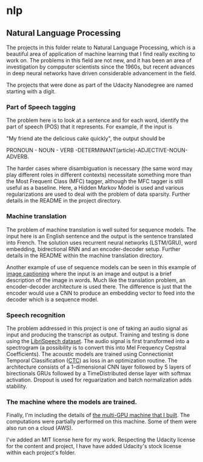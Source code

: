 # nlp
## Natural Language Processing

The projects in this folder relate to Natural Language Processing,
which is a beautiful area of application of machine learning that I
find really exciting to work on.  The problems in this field are not
new, and it has been an area of investigation by compputer scientists
since the 1960s, but recent advances in deep neural networks have
driven considerable advancement in the field.

The projects that were done as part of the Udacity Nanodegree are
named starting with a digit.

### Part of Speech tagging

The problem here is to look at a sentence and for each word, identify
the part of speech (POS) that it represents.  For example, if the
input is

"My friend ate the delicious cake quickly", the output should be

PRONOUN - NOUN - VERB -DETERMINANT(article)-ADJECTIVE-NOUN-ADVERB.

The harder cases where disambiguation is necessary (the same word may
play different roles in different contexts) necessitate something more
than the Most Frequent Class (MFC) tagger, although the MFC tagger is
still useful as a baseline.  Here, a Hidden Markov Model is used and
various regularizations are used to deal with the problem of data
sparsity. Further details in the README in the project directory.

### Machine translation

The problem of machine translation is well suited for sequence models.
The input here is an English sentence and the output is the sentence
translated into French.  The solution uses recurrent neural networks
(LSTM/GRU), word embedding, bidrectional RNN and an encoder-decoder
setup.  Further details in the README within the machine translation
directory.

Another example of use of sequence models can be seen in this example
of [image
captioning](https://github.com/gotamist/vision/tree/master/image_captioning)
where the input is an image and output is a brief description of the
image in words.  Much like the translation problem, an encoder-decoder
architecture is used there.  The difference is just that the encoder
would use a CNN to produce an embedding vector to feed into the
decoder which is a sequence model.


### Speech recognition

The problem addressed in this project is one of taking an audio signal
as input and producing the transcript as output. Training and testing
is done using the [LibriSpeech
dataset](http://www.openslr.org/12/). The audio signal is first
transformed into a spectrogram (a possibility is to convert this into
Mel Frequency Cepstral Coefficients).  The acoustic models are trained
using Connectionist Temporal Classification
([CTC](http://www.cs.toronto.edu/~graves/icml_2006.pdf)) as loss in an
optimization routine. The architecture consists of a 1-dimensional CNN
layer followed by 5 layers of birectionals GRUs followed by a
TimeDistributed dense layer with softmax activation.  Dropout is used
for reguarization and batch normalization adds stability.

### The machine where the models are trained. 

Finally, I'm including the details of [the multi-GPU machine that I
built](https://github.com/gotamist/other_machine_learning/tree/master/deep-learning-machine). The
computations were partially performed on this machine. Some of them
were also run on a cloud (AWS).

I've added an MIT license here for my work.  Respecting the Udacity
license for the content and project, I have have added Udacity's stock
license within each project's folder.
